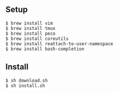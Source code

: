 ## Setup
    
    $ brew install vim
    $ brew install tmux
    $ brew install peco
    $ brew install coreutils
    $ brew install reattach-to-user-namespace
    $ brew install bash-completion

## Install

    $ sh download.sh
    $ sh install.sh
